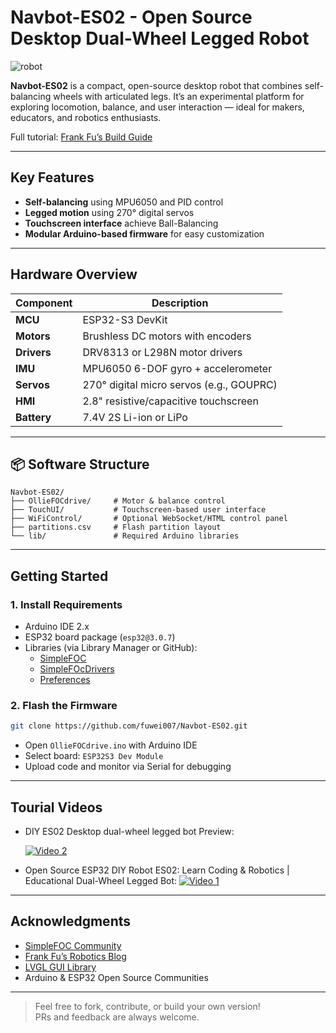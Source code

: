 
# Navbot-ES02 - Open Source Desktop Dual-Wheel Legged Robot

![robot](docs/image/photo1.JPG)

**Navbot-ES02** is a compact, open-source desktop robot that combines self-balancing wheels with articulated legs. It’s an experimental platform for exploring locomotion, balance, and user interaction — ideal for makers, educators, and robotics enthusiasts.

Full tutorial: [Frank Fu’s Build Guide](https://frankfu.blog/embodied-ai-robot/diy-desktop-dual-wheel-legged-roboy/)

---

##  Key Features

-  **Self-balancing** using MPU6050 and PID control
-  **Legged motion** using 270° digital servos
-  **Touchscreen interface**  achieve Ball-Balancing
-  **Modular Arduino-based firmware** for easy customization

---

## Hardware Overview

| Component      | Description                                   |
|----------------|-----------------------------------------------|
| **MCU**        | ESP32-S3 DevKit                               |
| **Motors**     | Brushless DC motors with encoders             |
| **Drivers**    | DRV8313 or L298N motor drivers                |
| **IMU**        | MPU6050 6-DOF gyro + accelerometer            |
| **Servos**     | 270° digital micro servos (e.g., GOUPRC)      |
| **HMI**    | 2.8" resistive/capacitive touchscreen         |
| **Battery**    | 7.4V 2S Li-ion or LiPo                        |

---



## 📦 Software Structure

```
Navbot-ES02/
├── OllieFOCdrive/     # Motor & balance control
├── TouchUI/           # Touchscreen-based user interface
├── WiFiControl/       # Optional WebSocket/HTML control panel
├── partitions.csv     # Flash partition layout
└── lib/               # Required Arduino libraries
```

---

## Getting Started

### 1. Install Requirements

- Arduino IDE 2.x
- ESP32 board package (`esp32@3.0.7`)
- Libraries (via Library Manager or GitHub):
  - [SimpleFOC](https://github.com/simplefoc/Arduino-FOC)
  - [SimpleFOcDrivers](https://github.com/simplefoc/Arduino-FOC-drivers)
  - [Preferences](https://github.com/vshymanskyy/Preferences)
    
### 2. Flash the Firmware

```bash
git clone https://github.com/fuwei007/Navbot-ES02.git
```

- Open `OllieFOCdrive.ino` with Arduino IDE
- Select board: `ESP32S3 Dev Module`
- Upload code and monitor via Serial for debugging

---

## Tourial Videos

- DIY ES02 Desktop dual-wheel legged bot Preview:
  
  [![Video 2](https://img.youtube.com/vi/u7Jmyq_AXwc/0.jpg)](https://www.youtube.com/watch?v=u7Jmyq_AXwc)


- Open Source ESP32 DIY Robot ES02: Learn Coding & Robotics | Educational Dual-Wheel Legged Bot:
  [![Video 1](https://img.youtube.com/vi/hujr_VRSyrw/0.jpg)](https://www.youtube.com/watch?v=hujr_VRSyrw)


---


## Acknowledgments

- [SimpleFOC Community](https://simplefoc.com/)
- [Frank Fu’s Robotics Blog](https://frankfu.blog)
- [LVGL GUI Library](https://lvgl.io/)
- Arduino & ESP32 Open Source Communities

---

> Feel free to fork, contribute, or build your own version!  
> PRs and feedback are always welcome.

